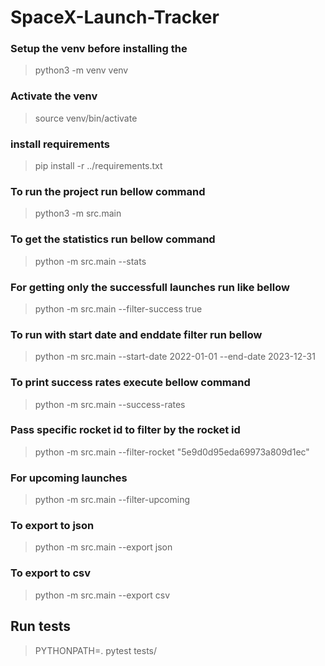 # SpaceX-Launch-Tracker


### Setup the venv before installing the 

> python3 -m venv venv

### Activate the venv

> source venv/bin/activate

### install requirements

> pip install -r ../requirements.txt


### To run the project run bellow command

> python3 -m src.main


### To get the statistics run bellow command

> python -m src.main --stats

### For getting only the successfull launches run like bellow

> python -m src.main --filter-success true

### To run with start date and enddate filter run bellow

> python -m src.main --start-date 2022-01-01 --end-date 2023-12-31

### To print success rates execute bellow command

> python -m src.main --success-rates

### Pass specific rocket id to filter by the rocket id

> python -m src.main --filter-rocket "5e9d0d95eda69973a809d1ec"

### For upcoming launches

> python -m src.main --filter-upcoming

### To export to json

> python -m src.main --export json

### To export to csv

> python -m src.main --export csv



## Run tests

> PYTHONPATH=. pytest tests/

